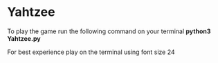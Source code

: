 # Yahtzee
To play the game run the following command on your terminal __python3 Yahtzee.py__ 

For best experience play on the terminal using font size 24
